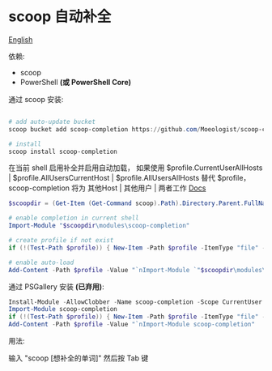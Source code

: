 # scoop 自动补全

[English](https://github.com/Moeologist/scoop-completion/blob/master/README.md)

依赖:
* scoop
* PowerShell **(或 PowerShell Core)**

通过 scoop 安装:
```powershell

# add auto-update bucket
scoop bucket add scoop-completion https://github.com/Moeologist/scoop-completion

# install
scoop install scoop-completion
```

在当前 shell 启用补全并启用自动加载，
如果使用
$profile.CurrentUserAllHosts | $profile.AllUsersCurrentHost | $profile.AllUsersAllHosts
替代 $profile，
scoop-completion 将为 其他Host | 其他用户 | 两者工作
[Docs](https://docs.microsoft.com/en-us/powershell/module/microsoft.powershell.core/about/about_profiles?view=powershell-6#the-profile-variable)
```powershell
$scoopdir = (Get-Item (Get-Command scoop).Path).Directory.Parent.FullName, $env:SCOOP, "$env:USERPROFILE\scoop" | Select-Object -first 1

# enable completion in current shell
Import-Module "$scoopdir\modules\scoop-completion"

# create profile if not exist
if (!(Test-Path $profile)) { New-Item -Path $profile -ItemType "file" -Force }

# enable auto-load
Add-Content -Path $profile -Value "`nImport-Module `"$scoopdir\modules\scoop-completion`""
```


通过 PSGallery 安装 **(已弃用)**:
```powershell
Install-Module -AllowClobber -Name scoop-completion -Scope CurrentUser
Import-Module scoop-completion
if (!(Test-Path $profile)) { New-Item -Path $profile -ItemType "file" -Force }
Add-Content -Path $profile -Value "`nImport-Module scoop-completion"
```

用法:

输入 "scoop [想补全的单词]" 然后按 Tab 键
